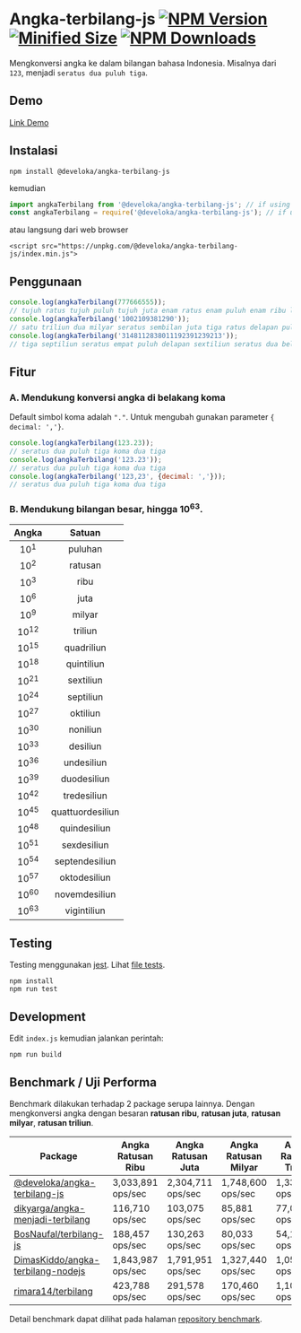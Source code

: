# Angka-terbilang-js [![NPM Version](https://img.shields.io/npm/v/@develoka/angka-terbilang-js.svg)](https://www.npmjs.com/package/@develoka/angka-terbilang-js) [![Minified Size](https://img.shields.io/bundlephobia/min/@develoka/angka-terbilang-js.svg)](https://www.npmjs.com/package/@develoka/angka-terbilang-js) [![NPM Downloads](https://img.shields.io/npm/dt/@develoka/angka-terbilang-js)](https://www.npmjs.com/package/@develoka/angka-terbilang-js)
Mengkonversi angka ke dalam bilangan bahasa Indonesia. Misalnya dari `123`, menjadi `seratus dua puluh tiga`.

## Demo

[Link Demo](http://labs.codesenpai.com/gist/e41efb58b4b7fae2bfdfd0a1b0219ed7?default-pans=html,js,output)

## Instalasi

```
npm install @develoka/angka-terbilang-js
```

kemudian

```js
import angkaTerbilang from '@develoka/angka-terbilang-js'; // if using import
const angkaTerbilang = require('@develoka/angka-terbilang-js'); // if using require
```

atau langsung dari web browser

```
<script src="https://unpkg.com/@develoka/angka-terbilang-js/index.min.js">
```

## Penggunaan

```js
console.log(angkaTerbilang(777666555));
// tujuh ratus tujuh puluh tujuh juta enam ratus enam puluh enam ribu lima ratus lima puluh lima
console.log(angkaTerbilang('1002109381290'));
// satu triliun dua milyar seratus sembilan juta tiga ratus delapan puluh satu ribu dua ratus sembilan puluh
console.log(angkaTerbilang('3148112838011192391239213'));
// tiga septiliun seratus empat puluh delapan sextiliun seratus dua belas quintiliun delapan ratus tiga puluh delapan quadriliun sebelas triliun seratus sembilan puluh dua milyar tiga ratus sembilan puluh satu juta dua ratus tiga puluh sembilan ribu dua ratus tiga belas
```

## Fitur

### A. Mendukung konversi angka di belakang koma 

Default simbol koma adalah `"."`. Untuk mengubah gunakan parameter `{ decimal: ','}`.

```js
console.log(angkaTerbilang(123.23));
// seratus dua puluh tiga koma dua tiga
console.log(angkaTerbilang('123.23'));
// seratus dua puluh tiga koma dua tiga
console.log(angkaTerbilang('123,23', {decimal: ','}));
// seratus dua puluh tiga koma dua tiga
```

### B. Mendukung bilangan besar, hingga 10<sup>63</sup>.

| Angka           | Satuan           |
|:---------------:|:----------------:|
| 10<sup>1</sup>  | puluhan          |
| 10<sup>2</sup>  | ratusan          |
| 10<sup>3</sup>  | ribu             |
| 10<sup>6</sup>  | juta             |
| 10<sup>9</sup>  | milyar           |
| 10<sup>12</sup> | triliun          |
| 10<sup>15</sup> | quadriliun       |
| 10<sup>18</sup> | quintiliun       |
| 10<sup>21</sup> | sextiliun        |
| 10<sup>24</sup> | septiliun        |
| 10<sup>27</sup> | oktiliun         |
| 10<sup>30</sup> | noniliun         |
| 10<sup>33</sup> | desiliun         |
| 10<sup>36</sup> | undesiliun       |
| 10<sup>39</sup> | duodesiliun      |
| 10<sup>42</sup> | tredesiliun      |
| 10<sup>45</sup> | quattuordesiliun |
| 10<sup>48</sup> | quindesiliun     |
| 10<sup>51</sup> | sexdesiliun      |
| 10<sup>54</sup> | septendesiliun   |
| 10<sup>57</sup> | oktodesiliun     |
| 10<sup>60</sup> | novemdesiliun    |
| 10<sup>63</sup> | vigintiliun      |

## Testing

Testing menggunakan [jest](https://jestjs.io/). Lihat [file tests](https://github.com/develoka/angka-terbilang-js/blob/master/test/index.test.js).

```
npm install
npm run test
```

## Development

Edit `index.js` kemudian jalankan perintah:

```
npm run build
```

## Benchmark / Uji Performa

Benchmark dilakukan terhadap 2 package serupa lainnya. Dengan mengkonversi angka dengan besaran **ratusan ribu**, **ratusan juta**, **ratusan milyar**, **ratusan triliun**.

| Package                          | Angka Ratusan Ribu      | Angka Ratusan Juta      | Angka Ratusan Milyar    | Angka Ratusan Triliun   |
|----------------------------------|-------------------|-------------------|-------------------|-------------------|
| [@develoka/angka-terbilang-js](https://github.com/develoka/angka-terbilang-js)     | 3,033,891 ops/sec | 2,304,711 ops/sec | 1,748,600 ops/sec | 1,339,721 ops/sec |
| [dikyarga/angka-menjadi-terbilang](https://github.com/dikyarga/angka-menjadi-terbilang) | 116,710 ops/sec   | 103,075 ops/sec   | 85,881 ops/sec    | 77,056 ops/sec    |
| [BosNaufal/terbilang-js](https://github.com/BosNaufal/terbilang-js)           | 188,457 ops/sec   | 130,263 ops/sec   | 80,033 ops/sec    | 54,130 ops/sec    |
| [DimasKiddo/angka-terbilang-nodejs](https://github.com/dimaskiddo/angka-terbilang-nodejs)           | 1,843,987 ops/sec   | 1,791,951 ops/sec   | 1,327,440 ops/sec    | 1,050,543 ops/sec    |
| [rimara14/terbilang](https://github.com/rimara14/terbilang)           | 423,788 ops/sec   | 291,578 ops/sec   | 170,460 ops/sec    | 1,103,812 ops/sec    |


Detail benchmark dapat dilihat pada halaman [repository benchmark](https://github.com/develoka/angka-terbilang-js-benchmark).
